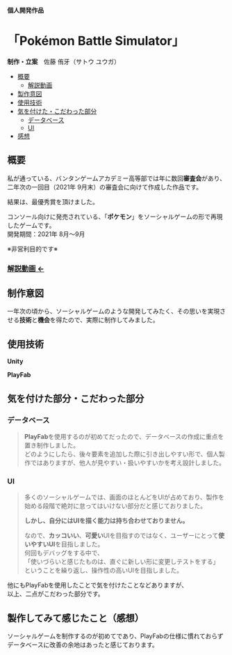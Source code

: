 **個人開発作品**
# 「Pokémon Battle Simulator」
**制作・立案**　佐藤 侑牙（サトウ ユウガ）

- [概要](https://github.com/yuuga25/pokemon_forUnity#%E6%A6%82%E8%A6%81)
    - [解説動画](https://github.com/yuuga25/pokemon_forUnity#%E8%A7%A3%E8%AA%AC%E5%8B%95%E7%94%BB-)
- [製作意図](https://github.com/yuuga25/pokemon_forUnity#%E5%88%B6%E4%BD%9C%E6%84%8F%E5%9B%B3)
- [使用技術](https://github.com/yuuga25/pokemon_forUnity#%E4%BD%BF%E7%94%A8%E6%8A%80%E8%A1%93)
- [気を付けた・こだわった部分](https://github.com/yuuga25/pokemon_forUnity#%E3%83%87%E3%83%BC%E3%82%BF%E3%83%99%E3%83%BC%E3%82%B9)
    - [データベース](https://github.com/yuuga25/pokemon_forUnity#%E3%83%87%E3%83%BC%E3%82%BF%E3%83%99%E3%83%BC%E3%82%B9)
    - [UI](https://github.com/yuuga25/pokemon_forUnity#ui)
- [感想](https://github.com/yuuga25/pokemon_forUnity#%E8%A3%BD%E4%BD%9C%E3%81%97%E3%81%A6%E3%81%BF%E3%81%A6%E6%84%9F%E3%81%98%E3%81%9F%E3%81%93%E3%81%A8%E6%84%9F%E6%83%B3)

## 概要

私が通っている、バンタンゲームアカデミー高等部では年に数回**審査会**があり、二年次の一回目（2021年 9月末）の審査会に向けて作成した作品です。  
  
結果は、最優秀賞を頂けました。

コンソール向けに発売されている、「**ポケモン**」をソーシャルゲームの形で再現したゲームです。  
開発期間：2021年 8月～9月

※非営利目的です※

### [解説動画 ←](https://youtu.be/9KUepTCOu5s)

## 制作意図

一年次の頃から、ソーシャルゲームのような開発してみたく、その思いを実現させる**技術**と**機会**を得たので、実際に制作してみました。

## 使用技術
**Unity**
  
**PlayFab**

## 気を付けた部分・こだわった部分

### データベース
>**PlayFab**を使用するのが初めてだったので、データベースの作成に重点を置き制作しました。  
>どのようにしたら、後々要素を追加した際に引き出しやすい形で、個人製作ではありますが、他人が見やすい・扱いやすいかを考え設計しました。

### UI
>多くのソーシャルゲームでは、画面のほとんどをUIが占めており、製作を始める段階で絶対に怠ってはいけない部分だと感じておりました。  
>
>**しかし、自分にはUIを描く能力は持ち合わせておりません。**  
>
>なので、**カッコいい**、**可愛い**UIを目指すのではなく、ユーザーにとって**使いやすいUI**を目指しました。  
>何回もデバッグをする中で、  
>「使いづらいと感じたものは、直ぐに新しい形に変更しテストをする」  
>ということを繰り返し、操作性の高いUIを目指しました。

他にもPlayFabを使用したことで気を付けたことなどありますが、  
以上、二点がこだわった部分です。

## 製作してみて感じたこと（感想）
ソーシャルゲームを制作するのが初めてであり、PlayFabの仕様に慣れておらずデータベースに改善の余地はあったと感じております。
